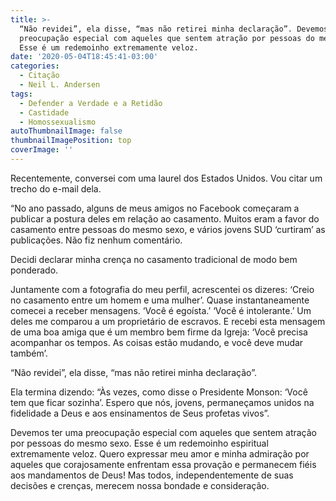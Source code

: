 ```yaml
---
title: >-
  “Não revidei”, ela disse, “mas não retirei minha declaração”. Devemos ter uma
  preocupação especial com aqueles que sentem atração por pessoas do mesmo sexo.
  Esse é um redemoinho extremamente veloz.
date: '2020-05-04T18:45:41-03:00'
categories:
  - Citação
  - Neil L. Andersen
tags:
  - Defender a Verdade e a Retidão
  - Castidade
  - Homossexualismo
autoThumbnailImage: false
thumbnailImagePosition: top
coverImage: ''
---
```

Recentemente, conversei com uma laurel dos Estados Unidos. Vou citar um trecho do e-mail dela.

“No ano passado, alguns de meus amigos no Facebook começaram a publicar a postura deles em relação ao casamento. Muitos eram a favor do casamento entre pessoas do mesmo sexo, e vários jovens SUD ‘curtiram’ as publicações. Não fiz nenhum comentário.

Decidi declarar minha crença no casamento tradicional de modo bem ponderado.

Juntamente com a fotografia do meu perfil, acrescentei os dizeres: ‘Creio no casamento entre um homem e uma mulher’. Quase instantaneamente comecei a receber mensagens. ‘Você é egoísta.’ ‘Você é intolerante.’ Um deles me comparou a um proprietário de escravos. E recebi esta mensagem de uma boa amiga que é um membro bem firme da Igreja: ‘Você precisa acompanhar os tempos. As coisas estão mudando, e você deve mudar também’.

“Não revidei”, ela disse, “mas não retirei minha declaração”.

Ela termina dizendo: “Às vezes, como disse o Presidente Monson: ‘Você tem que ficar sozinha’. Espero que nós, jovens, permaneçamos unidos na fidelidade a Deus e aos ensinamentos de Seus profetas vivos”.

Devemos ter uma preocupação especial com aqueles que sentem atração por pessoas do mesmo sexo. Esse é um redemoinho espiritual extremamente veloz. Quero expressar meu amor e minha admiração por aqueles que corajosamente enfrentam essa provação e permanecem fiéis aos mandamentos de Deus! Mas todos, independentemente de suas decisões e crenças, merecem nossa bondade e consideração.
